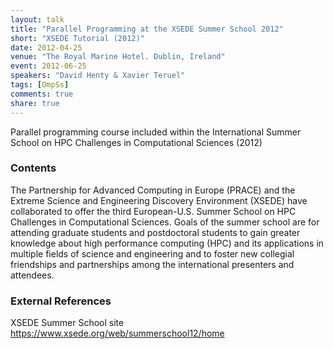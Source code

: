 ```yaml
---
layout: talk
title: "Parallel Programming at the XSEDE Summer School 2012"
short: "XSEDE Tutorial (2012)"
date: 2012-04-25
venue: "The Royal Marine Hotel. Dublin, Ireland"
event: 2012-06-25
speakers: "David Henty & Xavier Teruel"
tags: [OmpSs]
comments: true
share: true
---
```


Parallel programming course included within the International Summer School on
HPC Challenges in Computational Sciences (2012)


### Contents

The Partnership for Advanced Computing in Europe (PRACE) and the Extreme
Science and Engineering Discovery Environment (XSEDE) have collaborated to
offer the third European-U.S. Summer School on HPC Challenges in Computational
Sciences. Goals of the summer school are for attending graduate students and
postdoctoral students to gain greater knowledge about high performance
computing (HPC) and its applications in multiple fields of science and
engineering and to foster new collegial friendships and partnerships among the
international presenters and attendees.

### External References

XSEDE Summer School site  <https://www.xsede.org/web/summerschool12/home>

